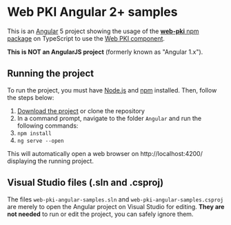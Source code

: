 # Web PKI Angular 2+ samples

This is an [Angular](https://angular.io/) 5 project showing the usage of the [**web-pki** npm package](https://www.npmjs.com/package/web-pki)
on TypeScript to use the [Web PKI component](https://docs.lacunasoftware.com/articles/web-pki/).

**This is NOT an AngularJS project** (formerly known as "Angular 1.x").

## Running the project

To run the project, you must have [Node.js](https://nodejs.org/) and [npm](https://www.npmjs.com/get-npm) installed. Then, follow the steps below:

1. [Download the project](https://github.com/LacunaSoftware/WebPkiSamples/archive/master.zip) or clone the repository
1. In a command prompt, navigate to the folder `Angular` and run the following commands:
1. `npm install`
1. `ng serve --open`

This will automatically open a web browser on http://localhost:4200/ displaying the running project.

## Visual Studio files (.sln and .csproj)

The files `web-pki-angular-samples.sln` and `web-pki-angular-samples.csproj` are merely to open the Angular project
on Visual Studio for editing. **They are not needed** to run or edit the project, you can safely ignore them.
